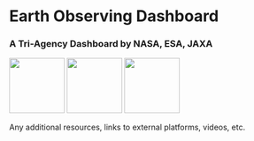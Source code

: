 # Earth Observing Dashboard

### A Tri-Agency Dashboard by NASA, ESA, JAXA


<img src="/data/trilateral/nasa.png" width="100"> <img src="/data/trilateral/esa.png" width="100"> <img src="/data/trilateral/jaxa.png" width="100">

Any additional resources, links to external platforms, videos, etc.
